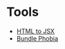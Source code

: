 # Tools

* [HTML to JSX](https://magic.reactjs.net/htmltojsx.htm)
* [Bundle Phobia](https://bundlephobia.com/)

